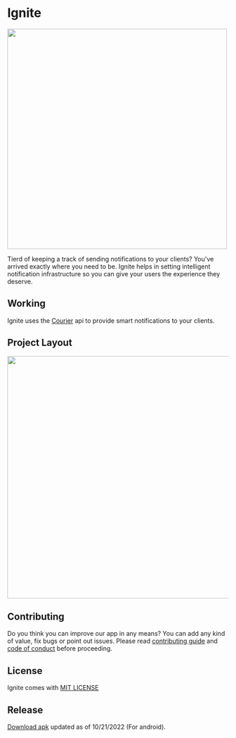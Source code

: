 
# Ignite

<img src="https://firebasestorage.googleapis.com/v0/b/ignite-b0c69.appspot.com/o/Repo%20Images%2Fignite%20(1).png?alt=media&token=826db3d8-7a99-40d8-bf27-280dc1c36abf"
 height="500"
/>

Tierd of keeping a track of sending notifications to your clients? You've arrived exactly where you need to be.
Ignite helps in setting intelligent 
notification infrastructure so you can give your 
users the experience they deserve.

## Working

Ignite uses the [Courier](https://www.courier.com/) api to provide smart 
notifications to your clients.

## Project Layout 

<img src ="https://firebasestorage.googleapis.com/v0/b/ignite-b0c69.appspot.com/o/Screenshot%202022-10-23%20150320.png?alt=media&token=d9adf854-ff06-4e7d-95ed-9843d172982a" height=550  />




## Contributing

Do you think you can improve our app in any means? You can 
add any kind of value, fix bugs or point out issues. 
Please read [contributing guide](https://github.com/adityasimant/Ignite/blob/master/contributing.md) and [code of conduct](https://github.com/IgnitePluse/Ignite/blob/master/Code_of_conduct.md) before proceeding.

## License
Ignite comes with <a href= "https://github.com/IgnitePluse/Ignite/blob/master/LICENSE" > MIT LICENSE</a> 


## Release 

[Download apk](https://github.com/IgnitePluse/Ignite/releases/download/v1/Ignite.apk) 
updated as of 10/21/2022 (For android).
